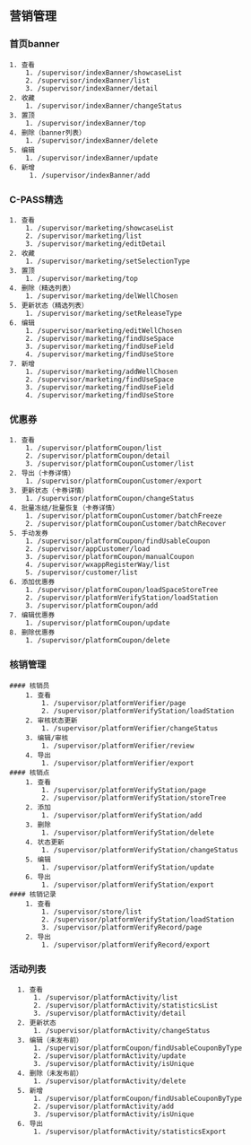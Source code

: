 ## 营销管理
  ### 首页banner
    1. 查看
        1. /supervisor/indexBanner/showcaseList
        2. /supervisor/indexBanner/list
        3. /supervisor/indexBanner/detail
    2. 收藏
        1. /supervisor/indexBanner/changeStatus
    3. 置顶
        1. /supervisor/indexBanner/top
    4. 删除（banner列表）
        1. /supervisor/indexBanner/delete
    5. 编辑
        1. /supervisor/indexBanner/update
    6. 新增
         1. /supervisor/indexBanner/add
  ### C-PASS精选
    1. 查看
        1. /supervisor/marketing/showcaseList
        2. /supervisor/marketing/list
        3. /supervisor/marketing/editDetail
    2. 收藏
        1. /supervisor/marketing/setSelectionType
    3. 置顶
        1. /supervisor/marketing/top
    4. 删除（精选列表）
        1. /supervisor/marketing/delWellChosen
    5. 更新状态（精选列表）
        1. /supervisor/marketing/setReleaseType
    6. 编辑
        1. /supervisor/marketing/editWellChosen
        2. /supervisor/marketing/findUseSpace
        3. /supervisor/marketing/findUseField
        4. /supervisor/marketing/findUseStore
    7. 新增
        1. /supervisor/marketing/addWellChosen
        2. /supervisor/marketing/findUseSpace
        3. /supervisor/marketing/findUseField
        4. /supervisor/marketing/findUseStore
  ### 优惠券
    1. 查看
        1. /supervisor/platformCoupon/list
        2. /supervisor/platformCoupon/detail
        3. /supervisor/platformCouponCustomer/list
    2. 导出（卡券详情）
        1. /supervisor/platformCouponCustomer/export
    3. 更新状态（卡券详情）
        1. /supervisor/platformCoupon/changeStatus
    4. 批量冻结/批量恢复（卡券详情）
        1. /supervisor/platformCouponCustomer/batchFreeze
        2. /supervisor/platformCouponCustomer/batchRecover
    5. 手动发券
        1. /supervisor/platformCoupon/findUsableCoupon
        2. /supervisor/appCustomer/load
        3. /supervisor/platformCoupon/manualCoupon
        4. /supervisor/wxappRegisterWay/list
        5. /supervisor/customer/list
    6. 添加优惠券
        1. /supervisor/platformCoupon/loadSpaceStoreTree
        2. /supervisor/platformVerifyStation/loadStation
        3. /supervisor/platformCoupon/add
    7. 编辑优惠券
        1. /supervisor/platformCoupon/update
    8. 删除优惠券
        1. /supervisor/platformCoupon/delete
  ### 核销管理
    #### 核销员
        1. 查看
            1. /supervisor/platformVerifier/page
            2. /supervisor/platformVerifyStation/loadStation
        2. 审核状态更新
            1. /supervisor/platformVerifier/changeStatus
        3. 编辑/审核
            1. /supervisor/platformVerifier/review
        4. 导出
            1. /supervisor/platformVerifier/export
    #### 核销点
        1. 查看
            1. /supervisor/platformVerifyStation/page
            2. /supervisor/platformVerifyStation/storeTree
        2. 添加
            1. /supervisor/platformVerifyStation/add
        3. 删除
            1. /supervisor/platformVerifyStation/delete
        4. 状态更新
            1. /supervisor/platformVerifyStation/changeStatus
        5. 编辑
            1. /supervisor/platformVerifyStation/update
        6. 导出
            1. /supervisor/platformVerifyStation/export
    #### 核销记录
        1. 查看
            1. /supervisor/store/list
            2. /supervisor/platformVerifyStation/loadStation
            3. /supervisor/platformVerifyRecord/page
        2. 导出
            1. /supervisor/platformVerifyRecord/export
  ### 活动列表
      1. 查看
          1. /supervisor/platformActivity/list
          2. /supervisor/platformActivity/statisticsList
          3. /supervisor/platformActivity/detail
      2. 更新状态
          1. /supervisor/platformActivity/changeStatus
      3. 编辑（未发布前）
          1. /supervisor/platformCoupon/findUsableCouponByType
          2. /supervisor/platformActivity/update
          3. /supervisor/platformActivity/isUnique
      4. 删除（未发布前）
          1. /supervisor/platformActivity/delete
      5. 新增
          1. /supervisor/platformCoupon/findUsableCouponByType
          2. /supervisor/platformActivity/add
          3. /supervisor/platformActivity/isUnique
      6. 导出
          1. /supervisor/platformActivity/statisticsExport
